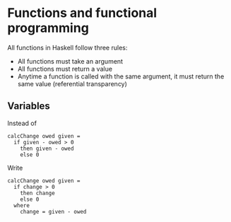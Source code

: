 # Functions and functional programming

All functions in Haskell follow three rules:

- All functions must take an argument
- All functions must return a value
- Anytime a function is called with the same argument, it must return the same value (referential transparency)

## Variables

Instead of

```
calcChange owed given =
  if given - owed > 0
    then given - owed
    else 0
```

Write

```
calcChange owed given =
  if change > 0
    then change
    else 0
  where
    change = given - owed
```


